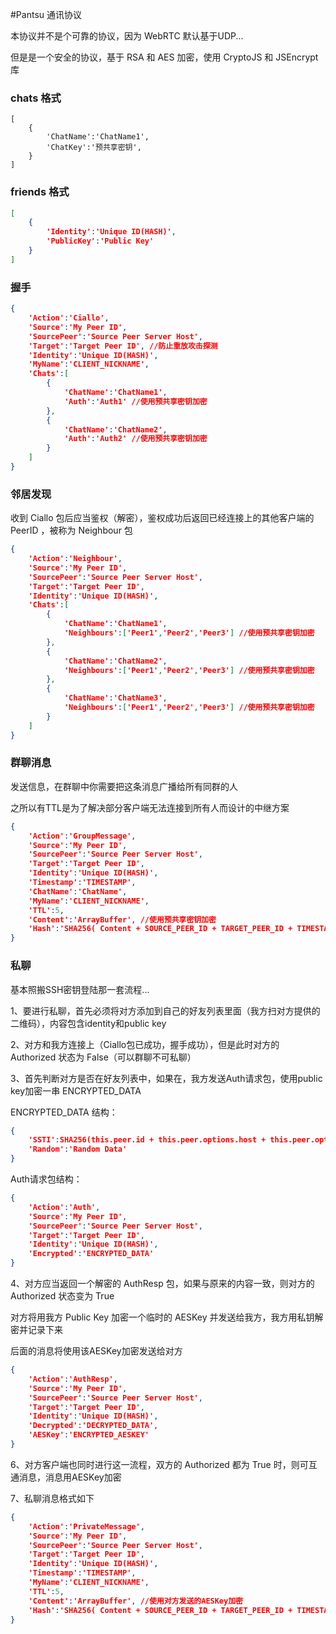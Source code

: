 #Pantsu 通讯协议

本协议并不是个可靠的协议，因为 WebRTC 默认基于UDP...

但是是一个安全的协议，基于 RSA 和 AES 加密，使用 CryptoJS 和 JSEncrypt 库

### chats 格式

```
[
	{
		'ChatName':'ChatName1',
		'ChatKey':'预共享密钥',
	}
]
```

### friends 格式

```json
[
	{
		'Identity':'Unique ID(HASH)',
		'PublicKey':'Public Key'
	}
]
```

### 握手

```json
{
	'Action':'Ciallo',
	'Source':'My Peer ID',
	'SourcePeer':'Source Peer Server Host',
	'Target':'Target Peer ID', //防止重放攻击探测
	'Identity':'Unique ID(HASH)',
	'MyName':'CLIENT_NICKNAME',
	'Chats':[
		{
			'ChatName':'ChatName1',
			'Auth':'Auth1' //使用预共享密钥加密
		},
		{
			'ChatName':'ChatName2',
			'Auth':'Auth2' //使用预共享密钥加密
		}
	]
}
```

### 邻居发现	

收到 Ciallo 包后应当鉴权（解密），鉴权成功后返回已经连接上的其他客户端的PeerID ，被称为 Neighbour 包

```json
{
	'Action':'Neighbour',
	'Source':'My Peer ID',
	'SourcePeer':'Source Peer Server Host',
	'Target':'Target Peer ID',
	'Identity':'Unique ID(HASH)',
	'Chats':[
		{
			'ChatName':'ChatName1',
			'Neighbours':['Peer1','Peer2','Peer3'] //使用预共享密钥加密
		},
		{
			'ChatName':'ChatName2',
			'Neighbours':['Peer1','Peer2','Peer3'] //使用预共享密钥加密
		},
		{
			'ChatName':'ChatName3',
			'Neighbours':['Peer1','Peer2','Peer3'] //使用预共享密钥加密
		}
	]
}
```

### 群聊消息

发送信息，在群聊中你需要把这条消息广播给所有同群的人

之所以有TTL是为了解决部分客户端无法连接到所有人而设计的中继方案

```json
{
	'Action':'GroupMessage',
	'Source':'My Peer ID',
	'SourcePeer':'Source Peer Server Host',
	'Target':'Target Peer ID',
	'Identity':'Unique ID(HASH)',
	'Timestamp':'TIMESTAMP',
	'ChatName':'ChatName',
	'MyName':'CLIENT_NICKNAME',
	'TTL':5,
	'Content':'ArrayBuffer', //使用预共享密钥加密
	'Hash':'SHA256( Content + SOURCE_PEER_ID + TARGET_PEER_ID + TIMESTAMP)'
}
```

### 私聊

基本照搬SSH密钥登陆那一套流程...

1、要进行私聊，首先必须将对方添加到自己的好友列表里面（我方扫对方提供的二维码），内容包含identity和public key

2、对方和我方连接上（Ciallo包已成功，握手成功），但是此时对方的 Authorized 状态为 False（可以群聊不可私聊）

3、首先判断对方是否在好友列表中，如果在，我方发送Auth请求包，使用public key加密一串 ENCRYPTED_DATA

ENCRYPTED_DATA 结构：

```json
{
	'SSTI':SHA256(this.peer.id + this.peer.options.host + this.peer.options.port + this.peer.options.path + conn.peer + this.identity),
	'Random':'Random Data'
}
```

Auth请求包结构：

```json
{
	'Action':'Auth',
	'Source':'My Peer ID',
	'SourcePeer':'Source Peer Server Host',
	'Target':'Target Peer ID',
	'Identity':'Unique ID(HASH)',
	'Encrypted':'ENCRYPTED_DATA'
}
```

4、对方应当返回一个解密的 AuthResp 包，如果与原来的内容一致，则对方的 Authorized 状态变为 True

对方将用我方 Public Key 加密一个临时的 AESKey 并发送给我方，我方用私钥解密并记录下来

后面的消息将使用该AESKey加密发送给对方

```json
{
	'Action':'AuthResp',
	'Source':'My Peer ID',
	'SourcePeer':'Source Peer Server Host',
	'Target':'Target Peer ID',
	'Identity':'Unique ID(HASH)',
	'Decrypted':'DECRYPTED_DATA',
	'AESKey':'ENCRYPTED_AESKEY'
}
```

6、对方客户端也同时进行这一流程，双方的 Authorized 都为 True 时，则可互通消息，消息用AESKey加密

7、私聊消息格式如下

```json
{
	'Action':'PrivateMessage',
	'Source':'My Peer ID',
	'SourcePeer':'Source Peer Server Host',
	'Target':'Target Peer ID',
	'Identity':'Unique ID(HASH)',
	'Timestamp':'TIMESTAMP',
	'MyName':'CLIENT_NICKNAME',
	'TTL':5,
	'Content':'ArrayBuffer', //使用对方发送的AESKey加密
	'Hash':'SHA256( Content + SOURCE_PEER_ID + TARGET_PEER_ID + TIMESTAMP)'
}